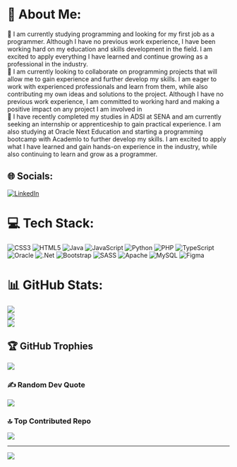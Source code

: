 
# 💫 About Me:
🔭 I am currently studying programming and looking for my first job as a programmer. Although I have no previous work experience, I have been working hard on my education and skills development in the field. I am excited to apply everything I have learned and continue growing as a professional in the industry.<br>👯 I am currently looking to collaborate on programming projects that will allow me to gain experience and further develop my skills. I am eager to work with experienced professionals and learn from them, while also contributing my own ideas and solutions to the project. Although I have no previous work experience, I am committed to working hard and making a positive impact on any project I am involved in<br>🤝 I have recently completed my studies in ADSI at SENA and am currently seeking an internship or apprenticeship to gain practical experience. I am also studying at Oracle Next Education and starting a programming bootcamp with Academlo to further develop my skills. I am excited to apply what I have learned and gain hands-on experience in the industry, while also continuing to learn and grow as a programmer.<br>


## 🌐 Socials:
[![LinkedIn](https://img.shields.io/badge/LinkedIn-%230077B5.svg?logo=linkedin&logoColor=white)](https://linkedin.com/in/https://www.linkedin.com/in/alexanderbork17/) 

# 💻 Tech Stack:
![CSS3](https://img.shields.io/badge/css3-%231572B6.svg?style=for-the-badge&logo=css3&logoColor=white) ![HTML5](https://img.shields.io/badge/html5-%23E34F26.svg?style=for-the-badge&logo=html5&logoColor=white) ![Java](https://img.shields.io/badge/java-%23ED8B00.svg?style=for-the-badge&logo=java&logoColor=white) ![JavaScript](https://img.shields.io/badge/javascript-%23323330.svg?style=for-the-badge&logo=javascript&logoColor=%23F7DF1E) ![Python](https://img.shields.io/badge/python-3670A0?style=for-the-badge&logo=python&logoColor=ffdd54) ![PHP](https://img.shields.io/badge/php-%23777BB4.svg?style=for-the-badge&logo=php&logoColor=white) ![TypeScript](https://img.shields.io/badge/typescript-%23007ACC.svg?style=for-the-badge&logo=typescript&logoColor=white) ![Oracle](https://img.shields.io/badge/Oracle-F80000?style=for-the-badge&logo=oracle&logoColor=white) ![.Net](https://img.shields.io/badge/.NET-5C2D91?style=for-the-badge&logo=.net&logoColor=white) ![Bootstrap](https://img.shields.io/badge/bootstrap-%23563D7C.svg?style=for-the-badge&logo=bootstrap&logoColor=white) ![SASS](https://img.shields.io/badge/SASS-hotpink.svg?style=for-the-badge&logo=SASS&logoColor=white) ![Apache](https://img.shields.io/badge/apache-%23D42029.svg?style=for-the-badge&logo=apache&logoColor=white) ![MySQL](https://img.shields.io/badge/mysql-%2300f.svg?style=for-the-badge&logo=mysql&logoColor=white) 	![Figma](https://img.shields.io/badge/figma-%23F24E1E.svg?style=for-the-badge&logo=figma&logoColor=white)
# 📊 GitHub Stats:
![](https://github-readme-stats.vercel.app/api?username=alexanderbohorquez&theme=default&hide_border=false&include_all_commits=false&count_private=false)<br/>
![](https://github-readme-streak-stats.herokuapp.com/?user=alexanderbohorquez&theme=default&hide_border=false)<br/>
![](https://github-readme-stats.vercel.app/api/top-langs/?username=alexanderbohorquez&theme=default&hide_border=false&include_all_commits=false&count_private=false&layout=compact)

## 🏆 GitHub Trophies
![](https://github-profile-trophy.vercel.app/?username=alexanderbohorquez&theme=onedark&no-frame=true&no-bg=true&margin-w=4)

### ✍️ Random Dev Quote
![](https://quotes-github-readme.vercel.app/api?type=horizontal&theme=light)

### 🔝 Top Contributed Repo
![](https://github-contributor-stats.vercel.app/api?username=alexanderbohorquez&limit=5&theme=dark&combine_all_yearly_contributions=true)

---
[![](https://visitcount.itsvg.in/api?id=alexanderbohorquez&icon=0&color=0)](https://visitcount.itsvg.in)

<!-- Proudly created with GPRM ( https://gprm.itsvg.in ) -->
